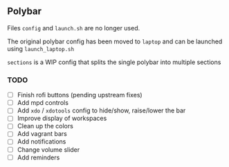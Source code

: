 ## Polybar

Files `config` and `launch.sh` are no longer used.

The original polybar config has been moved to `laptop` and can be launched using `launch_laptop.sh`

`sections` is a WIP config that splits the single polybar into multiple sections


### TODO

- [ ] Finish rofi buttons (pending upstream fixes)
- [ ] Add mpd controls
- [ ] Add `xdo` / `xdotools` config to hide/show, raise/lower the bar
- [ ] Improve display of workspaces
- [ ] Clean up the colors
- [ ] Add vagrant bars
- [ ] Add notifications
- [ ] Change volume slider
- [ ] Add reminders
